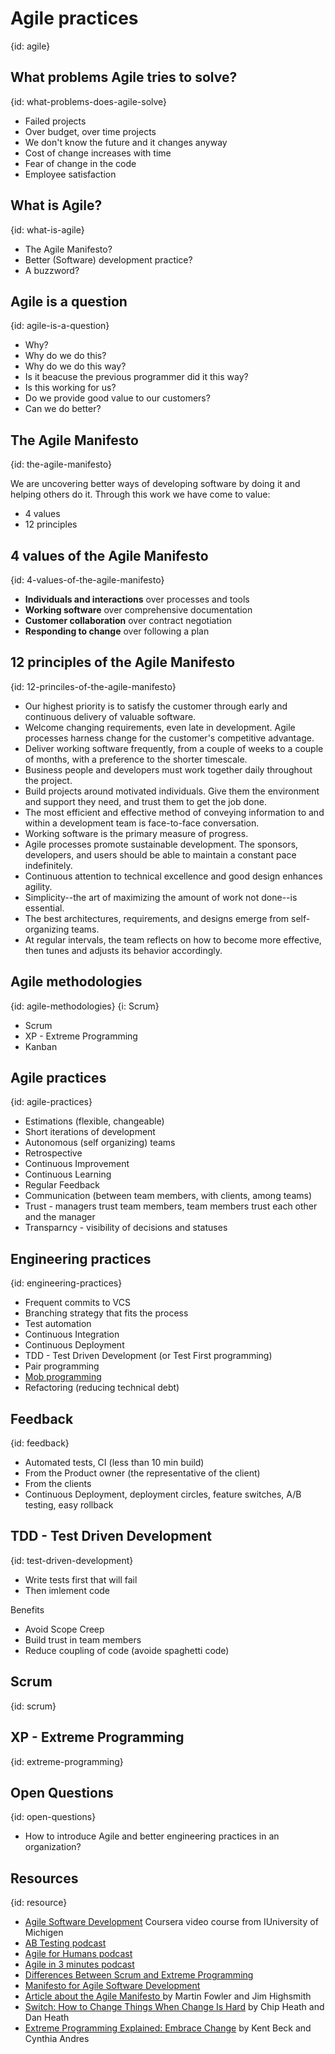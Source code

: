 # Agile practices
{id: agile}

## What problems Agile tries to solve?
{id: what-problems-does-agile-solve}

* Failed projects
* Over budget, over time projects
* We don't know the future and it changes anyway
* Cost of change increases with time
* Fear of change in the code
* Employee satisfaction



## What is Agile?
{id: what-is-agile}

* The Agile Manifesto?
* Better (Software) development practice?
* A buzzword?



## Agile is a question
{id: agile-is-a-question}

* Why?
* Why do we do this?
* Why do we do this way?
* Is it beacuse the previous programmer did it this way?
* Is this working for us?
* Do we provide good value to our customers?
* Can we do better?



## The Agile Manifesto
{id: the-agile-manifesto}

We are uncovering better ways of developing
software by doing it and helping others do it.
Through this work we have come to value:



* 4 values
* 12 principles



## 4 values of the Agile Manifesto
{id: 4-values-of-the-agile-manifesto}

* **Individuals and interactions** over processes and tools
* **Working software** over comprehensive documentation
* **Customer collaboration** over contract negotiation
* **Responding to change** over following a plan



## 12 principles of the Agile Manifesto
{id: 12-princiles-of-the-agile-manifesto}

* Our highest priority is to satisfy the customer through early and continuous delivery of valuable software.
* Welcome changing requirements, even late in development. Agile processes harness change for the customer's competitive advantage.
* Deliver working software frequently, from a couple of weeks to a couple of months, with a preference to the shorter timescale.
* Business people and developers must work together daily throughout the project.
* Build projects around motivated individuals. Give them the environment and support they need, and trust them to get the job done.
* The most efficient and effective method of conveying information to and within a development team is face-to-face conversation.
* Working software is the primary measure of progress.
* Agile processes promote sustainable development. The sponsors, developers, and users should be able to maintain a constant pace indefinitely.
* Continuous attention to technical excellence and good design enhances agility.
* Simplicity--the art of maximizing the amount of work not done--is essential.
* The best architectures, requirements, and designs emerge from self-organizing teams.
* At regular intervals, the team reflects on how to become more effective, then tunes and adjusts its behavior accordingly.



## Agile methodologies
{id: agile-methodologies}
{i: Scrum}

* Scrum
* XP - Extreme Programming
* Kanban



## Agile practices
{id: agile-practices}

* Estimations (flexible, changeable)
* Short iterations of development
* Autonomous (self organizing) teams
* Retrospective
* Continuous Improvement
* Continuous Learning
* Regular Feedback
* Communication (between team members, with clients, among teams)
* Trust - managers trust team members, team members trust each other and the manager
* Transparncy - visibility of decisions and statuses



## Engineering practices
{id: engineering-practices}

* Frequent commits to VCS
* Branching strategy that fits the process
* Test automation
* Continuous Integration
* Continuous Deployment
* TDD - Test Driven Development (or Test First programming)
* Pair programming
* [Mob programming](https://leanpub.com/mobprogramming)
* Refactoring (reducing technical debt)



## Feedback
{id: feedback}

* Automated tests, CI (less than 10 min build)
* From the Product owner (the representative of the client)
* From the clients
* Continuous Deployment, deployment circles, feature switches, A/B testing, easy rollback



## TDD - Test Driven Development
{id: test-driven-development}

* Write tests first that will fail
* Then imlement code


Benefits


* Avoid Scope Creep
* Build trust in team members
* Reduce coupling of code (avoide spaghetti code)



## Scrum
{id: scrum}


## XP - Extreme Programming
{id: extreme-programming}


## Open Questions
{id: open-questions}

* How to introduce Agile and better engineering practices in an organization?



## Resources
{id: resource}

* [Agile Software Development](https://www.coursera.org/learn/agile-software-development/) Coursera video course from IUniversity of Michigen
* [AB Testing podcast](http://www.angryweasel.com/ABTesting/)
* [Agile for Humans podcast](https://ryanripley.com/agile-for-humans/)
* [Agile in 3 minutes podcast](https://agilein3minut.es/)
* [Differences Between Scrum and Extreme Programming](https://www.mountaingoatsoftware.com/blog/differences-between-scrum-and-extreme-programming)
* [Manifesto for Agile Software Development ](http://agilemanifesto.org/)
* [Article about the Agile Manifesto ](http://www.drdobbs.com/open-source/the-agile-manifesto/184414755) by Martin Fowler and Jim Highsmith
* [Switch: How to Change Things When Change Is Hard](https://www.amazon.com/Switch-Change-Things-When-Hard/dp/0385528752?tag=szabgab-20) by Chip Heath and Dan Heath
* [Extreme Programming Explained: Embrace Change](https://www.amazon.com/Extreme-Programming-Explained-Embrace-Change/dp/0321278658?tag=szabgab-20) by Kent Beck and Cynthia Andres





